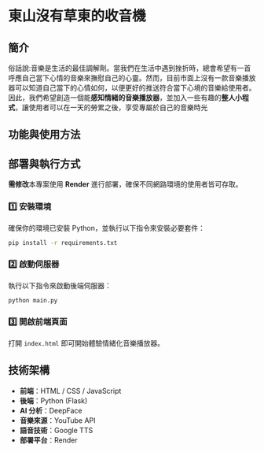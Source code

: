 # 東山沒有草東的收音機

## 簡介
俗話說:音樂是生活的最佳調解劑。當我們在生活中遇到挫折時，總會希望有一首呼應自己當下心情的音樂來撫慰自己的心靈。然而，目前市面上沒有一款音樂播放器可以知道自己當下的心情如何，以便更好的推送符合當下心境的音樂給使用者。因此，我們希望創造一個能**感知情緒的音樂播放器**，並加入一些有趣的**整人小程式**，讓使用者可以在一天的勞累之後，享受專屬於自己的音樂時光
## 功能與使用方法


##  部署與執行方式
**需修改**本專案使用 **Render** 進行部署，確保不同網路環境的使用者皆可存取。

### 1️⃣ 安裝環境
確保你的環境已安裝 Python，並執行以下指令來安裝必要套件：

```sh
pip install -r requirements.txt
```

### 2️⃣ 啟動伺服器
執行以下指令來啟動後端伺服器：

```sh
python main.py
```

### 3️⃣ 開啟前端頁面
打開 `index.html` 即可開始體驗情緒化音樂播放器。

## 技術架構
- **前端**：HTML / CSS / JavaScript
- **後端**：Python (Flask)
- **AI 分析**：DeepFace
- **音樂來源**：YouTube API
- **語音技術**：Google TTS
- **部署平台**：Render

